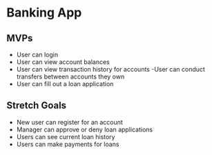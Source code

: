 # Banking App

## MVPs

- User can login
- User can view account balances
- User can view transaction history for accounts
 -User can conduct transfers between accounts they own
- User can fill out a loan application

## Stretch Goals
- New user can register for an account
- Manager can approve or deny loan applications
- Users can see current loan history
- Users can make payments for loans
